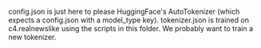 config.json is just here to please HuggingFace's AutoTokenizer (which expects a config.json with a model_type key).
tokenizer.json is trained on c4.realnewslike using the scripts in this folder. We probably want to train a new tokenizer.